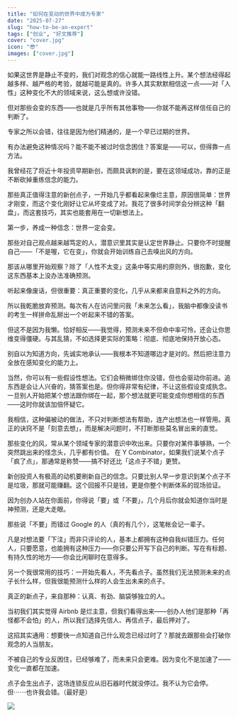 ```yaml
---
title: "如何在变动的世界中成为专家"
date: "2025-07-27"
slug: "how-to-be-an-expert"
tags: ["创业", "好文推荐"]
cover: "cover.jpg"
icon: "😎"
images: ["cover.jpg"]
---
```

如果这世界是静止不变的，我们对观念的信心就能一路线性上升。某个想法经得起越多样、越严格的考验，就越可能是真的。许多人其实默默相信这一点——对「人性」这种变化不大的领域来说，这么想或许没错。



但对那些会变的东西——也就是几乎所有其他事物——你就不能再这样信任自己的判断了。



专家之所以会错，往往是因为他们精通的，是一个早已过期的世界。



有办法避免这种情况吗？能不能不被过时信念困住？答案是——可以，但得靠一点方法。



我曾经花了将近十年投资早期新创，而颇具讽刺的是，要在这领域成功，靠的正是不断砍掉重练信念的能力。



那些真正值得注意的新创点子，一开始几乎都看起来像烂主意，原因很简单：世界才刚变，而这个变化刚好让它从坏变成了对。我花了很多时间学会分辨这种「翻盘」，而这套技巧，其实也能套用在一切新想法上。



第一步，养成一种信念：世界一定会变。



那些对自己观点越来越笃定的人，潜意识里其实是认定世界静止。只要你不时提醒自己——「不是喔，它在变」，你就会开始训练自己去嗅出风的方向。



那该从哪里开始观察？除了「人性不太变」这条中等实用的原则外，很抱歉，变化这东西基本上没办法准确预测。



听起来像废话，但很重要：真正重要的变化，几乎从来都来自意料之外的方向。



所以我乾脆放弃预测。每次有人在访问里问我「未来怎么看」，我脑中都像没读书的考生一样拼命乱掰出一个听起来不错的答案。



但这不是因为我懒。恰好相反——我觉得，预测未来不但命中率可怜，还会让你思维变得僵硬。与其乱猜，不如选择更实际的策略：彻底、彻底地保持开放心态。



别自以为知道方向，先诚实地承认——我根本不知道哪边才是对的。然后把注意力全放在感知变化的能力上。



当然，你可以有一些假设性想法。它们会稍微绑住你没错，但也会驱动你前进。追东西是会让人兴奋的，猜答案也是。但你得非常有纪律，不让这些假设变成执念。
一旦别人开始把某个想法跟你绑在一起，那个想法就更可能变成你想相信的东西——这时你就该加倍怀疑它。



我相信，这种偏被动的做法，不只对判断想法有帮助，连产出想法也一样管用。真正的诀窍不是「刻意去想」，而是解决问题时，不打断那些莫名冒出来的直觉。



那些变化的风，常从某个领域专家的潜意识中吹出来。只要你对某件事够熟，一个突然跳出来的怪念头，几乎都有价值。
在 Y Combinator，如果我们说某个点子「疯了点」，那通常是称赞——搞不好还比「这点子不错」更赞。



新创投资人有极高的动机要刷新自己的信念。只要比别人早一步意识到某个点子不是垃圾，那就可能赚翻。这个回报不只是钱，更是你整个判断体系的现场验证。



因为创办人站在你面前，你得说「要」或「不要」，几个月后你就会知道你当时是神预测，还是大走眼。



那些说「不要」而错过 Google 的人（真的有几个），这笔帐会记一辈子。



凡是对想法要「下注」而非只评论的人，基本上都拥有这种自我纠错压力。任何人，只要愿意，也能拥有这种压力——你只要公开写下自己的判断。写在有标题、有持久性的地方——你会比闲聊时在意得多。



另一个我很常用的技巧：一开始先看人，不先看点子。虽然我们无法预测未来的点子长什么样，但我很能预测什么样的人会生出未来的点子。



真正的新点子，来自那种：认真、有劲、脑袋够独立的人。



当初我们其实觉得 Airbnb 是烂主意，但我们看得出来——创办人他们是那种「再怪都不会怕」的人，所以我们选择先信人、再信点子，最后押对了。



这招其实通用：想要快一点知道自己什么观念已经过时了？那就去跟那些会打破你观念的人当朋友。



不被自己的专业反困住，已经够难了，而未来只会更难。因为变化不是加速了——变化一直都在加速。



点子会生出点子，这场连锁反应从旧石器时代就没停过。我不认为它会停。
但⋯⋯也许我会错。（最好是）




![](https://prod-files-secure.s3.us-west-2.amazonaws.com/112d0858-5090-4d34-a606-b75eb8d65fd2/46476355-9cf3-4e99-9b7a-3531bc426380/1000202064.png?X-Amz-Algorithm=AWS4-HMAC-SHA256&X-Amz-Content-Sha256=UNSIGNED-PAYLOAD&X-Amz-Credential=ASIAZI2LB4662XGMCPRT%2F20250805%2Fus-west-2%2Fs3%2Faws4_request&X-Amz-Date=20250805T085852Z&X-Amz-Expires=3600&X-Amz-Security-Token=IQoJb3JpZ2luX2VjECEaCXVzLXdlc3QtMiJIMEYCIQDnIvaeMOLe%2F3RMX9yvbQbzFQNKOYZlB9max8UX79ZTagIhAOr1XFVdioRAqM2gNneyKpifouuPAmzcg4oN%2BH%2FdUkUeKv8DCFoQABoMNjM3NDIzMTgzODA1IgysJ8sLlPy8efThbysq3AOazOJfaBZU8uO1cL4QJQdopNBwKyEg1TFF7lF24muDrJ9ScGTo4u9d%2FOUYAxi%2Brh%2BcurpIb6DvCvLPBdtzWYn2KPFmysWz8DxdI6B7akIVkogCsJ9RBDXEbkywxkOSjVOgd1egYDlhOu94aLFa0HZVxyESNS6WVqAQ%2Beza2j7sCqx9CSh96WEuBvcSYiHJyd5H2KxuMxLsyZZtH1oCikwEfPdErAd5YR2UDgcSXomi0jnapoXVf6yjS9%2Bw%2FD%2BkWhF5i%2BsANUguUu1%2F5YXRRZ0u3LM%2F4ePHsVGNjpTdppwq9z9P5eTjyRgMNeWV%2FKM8Au5pPRZFE4%2BlsMIPwW%2F0JDrzEG0%2B5ARRqVEtAFrgogm1Fw6lD7R7lUVTbywcOaio%2BIy8zXqoOAka3U2PCUzCT%2FWU3q5d5U95zuLpMxeA%2FHHiCeOoxNY%2ByeKAUCJrUiVSocNoaorf5us43XAA4mpyXUZJP0uUC1kWJXmL905vch3ud7qI1ZEObUtcZdzgdANfni0QtrFoyWXuY%2Bq%2FdN1jso7Akq7VmDp1B9k6Vl1bIDVFSMYEqs7pG23VzqpAwlSVADJIMPo885vVKq%2FQ6HYedVYodv676y%2By7QIsy%2FM6r7YSKKNlJvoyx2%2Bkds4swDCAhMfEBjqkAbhd03EnXWK1uFy9bwPsTiy%2B9AfP7M0J%2BM5C6DmW8qRqeW%2FbBtyXuyoPh%2F%2FiGCNNVrO4o%2FMvynbHw%2F3tEdMfYzDylZC1qDj2xp8t1287CGn9cijDGNFjQfp8ArfwsW99XxbsjiGMeTwZyRX4iLAZ0lH6owPcxgzJdnH2TOfGTr%2Bmi7UlJdJEkkLSX3hf9emv1T84lZ81MmxFvOkPXGZXpGPYI6SZ&X-Amz-Signature=7f36bd5695615f833db2995e2f8d93084418f47ba2e80db533538b1a85c7e9ef&X-Amz-SignedHeaders=host&x-amz-checksum-mode=ENABLED&x-id=GetObject)

